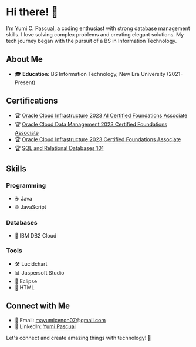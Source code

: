# Hi there! 👋

I'm Yumi C. Pascual, a coding enthusiast with strong database management skills. I love solving complex problems and creating elegant solutions. My tech journey began with the pursuit of a BS in Information Technology.

## About Me

- 🎓 **Education:** BS Information Technology, New Era University (2021-Present)

## Certifications

- 🏆 [Oracle Cloud Infrastructure 2023 AI Certified Foundations Associate](https://catalog-education.oracle.com/pls/certview/sharebadge?id=1F3DEF5BABB0784AF58E26D626B730C644D99F1001C14846CFCCA6E397B6F3CC&fbclid=IwAR3HhTaDoliJKcH_Gjl1ITZMjagCueBhqOGyGLwg_cywcoK7IQPgkL3zZxg
)
- 🏆 [Oracle Cloud Data Management 2023 Certified Foundations Associate](https://catalog-education.oracle.com/pls/certview/sharebadge?id=DDECD99AFF1EB148FC859F3E85594FF64AEC4B2B527AAB0350FD32A26CA85B9A&fbclid=IwAR33SD5HToUgw8rnQ5ilxQTjIga98RAQK_kSTYOxCa2HrnG6DU8xg4bv4C8
)
- 🏆 [Oracle Cloud Infrastructure 2023 Certified Foundations Associate](https://catalog-education.oracle.com/pls/certview/sharebadge?id=33E590C6476717B4D090CB63B37BDF619F11092F2279EB368604B596B9707787&fbclid=IwAR0VqWSFxLZU_OPrkySsYel2JgmtmZi1xVu0f8IAnA5Wd2na98xtW_T0idI
)
- 🏆 [SQL and Relational Databases 101](https://courses.cognitiveclass.ai/certificates/a2e5bb34098041feaa11195b34471ac6)

## Skills

### Programming
- ☕ Java
- 🌐 JavaScript

### Databases
- 💽 IBM DB2 Cloud

### Tools
- 🛠 Lucidchart
- 📊 Jaspersoft Studio
- 🌌 Eclipse
- 📝 HTML

## Connect with Me

- 📧 Email: mayumicenon07@gmail.com
- 💼 LinkedIn: [Yumi Pascual](https://www.linkedin.com/in/yumi-pascual-59690a2a3/)

Let's connect and create amazing things with technology! 🚀

[CertificationLink1]: # "Link to Oracle Cloud Infrastructure 2023 AI Certified Foundations Associate Certification"
[CertificationLink2]: # "Link to Oracle Cloud Data Management 2023 Certified Foundations Associate Certification"
[CertificationLink3]: # "Link to Oracle Cloud Infrastructure 2023 Certified Foundations Associate Certification"
[CertificationLink4]: # "Link to SQL and Relational Databases 101 Certification"
